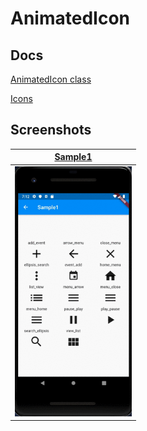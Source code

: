 # AnimatedIcon

## Docs

[AnimatedIcon class](https://api.flutter.dev/flutter/material/AnimatedIcon-class.html)

[Icons](https://material.io/tools/icons/)

## Screenshots

|[Sample1](lib/pages/sample1.dart)|
|:-:|
|<img src="./screenshots/gif/Sample1.gif" height="400" alt="Screenshot"/>|
